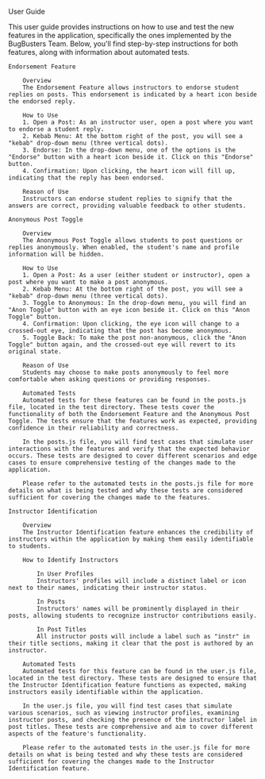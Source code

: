 User Guide

This user guide provides instructions on how to use and test the new features in the application, specifically the ones implemented by the BugBusters Team. Below, you'll find step-by-step instructions for both features, along with information about automated tests.

    Endorsement Feature

        Overview
        The Endorsement Feature allows instructors to endorse student replies on posts. This endorsement is indicated by a heart icon beside the endorsed reply.

        How to Use
        1. Open a Post: As an instructor user, open a post where you want to endorse a student reply.
        2. Kebab Menu: At the bottom right of the post, you will see a "kebab" drop-down menu (three vertical dots).
        3. Endorse: In the drop-down menu, one of the options is the "Endorse" button with a heart icon beside it. Click on this "Endorse" button.
        4. Confirmation: Upon clicking, the heart icon will fill up, indicating that the reply has been endorsed.

        Reason of Use
        Instructors can endorse student replies to signify that the answers are correct, providing valuable feedback to other students.

    Anonymous Post Toggle

        Overview
        The Anonymous Post Toggle allows students to post questions or replies anonymously. When enabled, the student's name and profile information will be hidden.

        How to Use
        1. Open a Post: As a user (either student or instructor), open a post where you want to make a post anonymous.
        2. Kebab Menu: At the bottom right of the post, you will see a "kebab" drop-down menu (three vertical dots).
        3. Toggle to Anonymous: In the drop-down menu, you will find an "Anon Toggle" button with an eye icon beside it. Click on this "Anon Toggle" button.
        4. Confirmation: Upon clicking, the eye icon will change to a crossed-out eye, indicating that the post has become anonymous.
        5. Toggle Back: To make the post non-anonymous, click the "Anon Toggle" button again, and the crossed-out eye will revert to its original state.

        Reason of Use
        Students may choose to make posts anonymously to feel more comfortable when asking questions or providing responses.

        Automated Tests
        Automated tests for these features can be found in the posts.js file, located in the test directory. These tests cover the functionality of both the Endorsement Feature and the Anonymous Post Toggle. The tests ensure that the features work as expected, providing confidence in their reliability and correctness.

        In the posts.js file, you will find test cases that simulate user interactions with the features and verify that the expected behavior occurs. These tests are designed to cover different scenarios and edge cases to ensure comprehensive testing of the changes made to the application.

        Please refer to the automated tests in the posts.js file for more details on what is being tested and why these tests are considered sufficient for covering the changes made to the features.

    Instructor Identification

        Overview
        The Instructor Identification feature enhances the credibility of instructors within the application by making them easily identifiable to students.

        How to Identify Instructors

            In User Profiles
            Instructors' profiles will include a distinct label or icon next to their names, indicating their instructor status.

            In Posts
            Instructors' names will be prominently displayed in their posts, allowing students to recognize instructor contributions easily.

            In Post Titles
            All instructor posts will include a label such as "instr" in their title sections, making it clear that the post is authored by an instructor.

        Automated Tests
        Automated tests for this feature can be found in the user.js file, located in the test directory. These tests are designed to ensure that the Instructor Identification feature functions as expected, making instructors easily identifiable within the application.

        In the user.js file, you will find test cases that simulate various scenarios, such as viewing instructor profiles, examining instructor posts, and checking the presence of the instructor label in post titles. These tests are comprehensive and aim to cover different aspects of the feature's functionality.

        Please refer to the automated tests in the user.js file for more details on what is being tested and why these tests are considered sufficient for covering the changes made to the Instructor Identification feature.